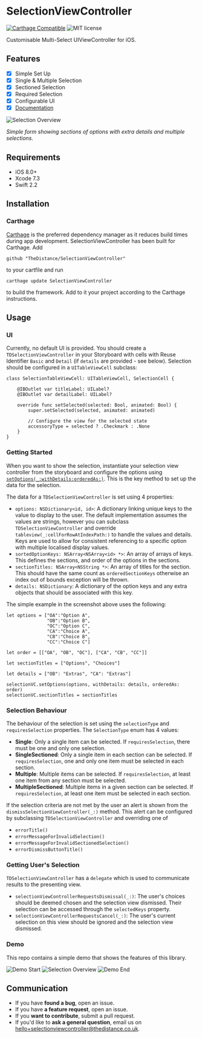 # SelectionViewController

[![Carthage Compatible](https://img.shields.io/badge/Carthage-compatible-4BC51D.svg?style=flat)](https://github.com/Carthage/Carthage)
![MIT license](https://img.shields.io/badge/license-MIT-lightgrey.svg)

Customisable Multi-Select UIViewController for iOS.

## Features

* [x] Simple Set Up
* [x] Single & Multiple Selection
* [x] Sectioned Selection
* [x] Required Selection
* [x] Configurable UI
* [x] [Documentation](https://thedistance.github.io/SelectionViewController)

![Selection Overview](https://raw.githubusercontent.com/thedistance/SelectionViewController/gh-pages/Images/SelectionOverview.png)

*Simple form showing sections of options with extra details and multiple selections.*

## Requirements

- iOS 8.0+
- Xcode 7.3
- Swift 2.2

## Installation

### Carthage

[Carthage](https://github.com/Carthage/Carthage) is the preferred dependency manager as it reduces build times during app development. SelectionViewController has been built for Carthage. Add 
	
	github "TheDistance/SelectionViewController"
	
to your cartfile and run
	
	carthage update SelectionViewController
	
to build the framework. Add to it your project according to the Carthage instructions.

## Usage

### UI

Currently, no default UI is provided. You should create a `TDSelectionViewController` in your Storyboard with cells with Reuse Identifier `Basic` and `Detail` (if `details` are provided - see below). Selection should be configured in a `UITableViewCell` subclass:

	class SelectionTableViewCell: UITableViewCell, SelectionCell {

    	@IBOutlet var titleLabel: UILabel?
    	@IBOutlet var detailLabel: UILabel?

    	override func setSelected(selected: Bool, animated: Bool) {
        	super.setSelected(selected, animated: animated)

        	// Configure the view for the selected state
        	accessoryType = selected ? .Checkmark : .None
    	}
	}

### Getting Started

When you want to show the selection, instantiate your selection view controller from the storyboard and configure the options using [`setOptions(_:withDetails:orderedAs:)`](). This is the key method to set up the data for the selection.

The data for a `TDSelectionViewController` is set using 4 properties:

* `options: NSDictionary<id, id>`: A dictionary linking unique keys to the value to display to the user. The default implementation assumes the values are strings, however you can subclass `TDSelectionViewController` and override `tableview(_:cellForRowAtIndexPath:)` to handle the values and details. Keys are used to allow for consistent referencing to a specific option with multiple localised display values.
* `sortedOptionKeys: NSArray<NSArray<id> *>`: An array of arrays of keys. This defines the sections, and order of the options in the sections.
* `sectionTitles: NSArray<NSString *>`: An array of titles for the section. This should have the same count as `orderedSectionKeys` otherwise an index out of bounds exception will be thrown.
* `details: NSDictionary`: A dictionary of the option keys and any extra objects that should be associated with this key.

The simple example in the screenshot above uses the following:

	let options = ["OA":"Option A",
                   "OB":"Option B",
                   "OC":"Option C",
                   "CA":"Choice A",
                   "CB":"Choice B",
                   "CC":"Choice C"]
    
    let order = [["OA", "OB", "OC"], ["CA", "CB", "CC"]]
    
    let sectionTitles = ["Options", "Choices"]
    
	let details = ["OB": "Extras", "CA": "Extras"]

	selectionVC.setOptions(options, withDetails: details, orderedAs: order)
	selectionVC.sectionTitles = sectionTitles
	
	
### Selection Behaviour

The behaviour of the selection is set using the `selectionType` and `requiresSelection` properties. The `SelectionType` enum has 4 values:

* **Single**: Only a single item can be selected. If `requiresSelection`, there must be one and only one selection.
* **SingleSectioned**: Only a single item in each section can be selected. If `requiresSelection`, one and only one item must be selected in each section.
* **Multiple**: Multiple items can be selected. If `requiresSelection`, at least one item from any section must be selected.
* **MultipleSectioned**: Multiple items in a given section can be selected. If `requiresSelection`, at least one item must be selected in each section.
    
If the selection criteria are not met by the user an alert is shown from the `dismissSelectionViewController(_:)` method. This alert can be configured by subclassing `TDSelectionViewController` and overriding one of

* `errorTitle()`
* `errorMessageForInvalidSelection()`
* `errorMessageForInvalidSectionedSelection()`
* `errorDismissButtonTitle()`

### Getting User's Selection

`TDSelectionViewController` has a `delegate` which is used to communicate results to the presenting view. 

* `selectionViewControllerRequestsDismissal(_:)`: The user's choices should be deemed chosen and the selection view dismissed. Their selection can be accessed through the `selectedKeys` property.
* `selectionViewControllerRequestsCancel(_:)`: The user's current selection on this view should be ignored and the selection view dismissed.

### Demo

This repo contains a simple demo that shows the features of this library.

![Demo Start](https://raw.githubusercontent.com/thedistance/SelectionViewController/gh-pages/Images/DemoStart.png)
![Selection Overview](https://raw.githubusercontent.com/thedistance/SelectionViewController/gh-pages/Images/SelectionOverview.png)
![Demo End](https://raw.githubusercontent.com/thedistance/SelectionViewController/gh-pages/Images/DemoEnd.png)

## Communication

- If you have **found a bug**, open an issue.
- If you have **a feature request**, open an issue.
- If you **want to contribute**, submit a pull request.
- If you'd like to **ask a general question**, email us on <hello+selectionviewcontroller@thedistance.co.uk>.